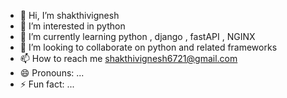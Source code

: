 - 👋 Hi, I’m shakthivignesh
- 👀 I’m interested in python 
- 🌱 I’m currently learning python , django , fastAPI , NGINX 
- 💞️ I’m looking to collaborate on python and related frameworks
- 📫 How to reach me shakthivignesh6721@gmail.com 
- 😄 Pronouns: ...
- ⚡ Fun fact: ...

<!---
shakthi6721/shakthi6721 is a ✨ special ✨ repository because its `README.md` (this file) appears on your GitHub profile.
You can click the Preview link to take a look at your changes.
--->
